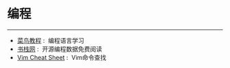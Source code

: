 # 编程
---
- [菜鸟教程](https://www.runoob.com/) :&nbsp; 编程语言学习
- [书栈网](https://www.bookstack.cn/) :&nbsp; 开源编程数据免费阅读
- [Vim Cheat Sheet](https://vim.rtorr.com/lang/zh_cn) :&nbsp; Vim命令查找
